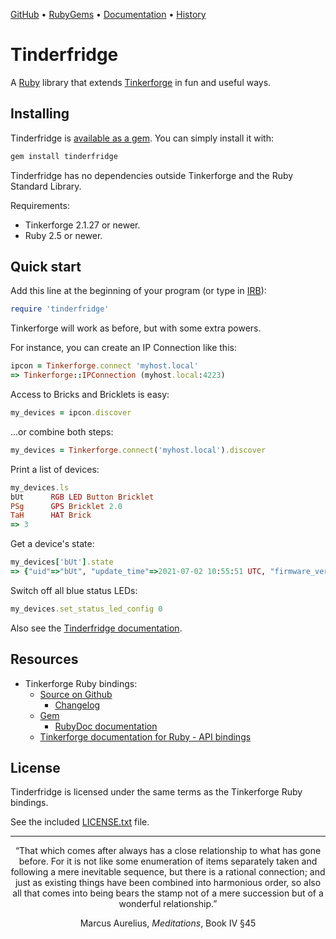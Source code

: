 [GitHub](https://github.com/lllisteu/tinderfridge) • [RubyGems](https://rubygems.org/gems/tinderfridge) • [Documentation](https://www.rubydoc.info/gems/tinderfridge) • [History](History.md)

# Tinderfridge

A [Ruby](https://www.ruby-lang.org/) library that extends [Tinkerforge](https://www.tinkerforge.com/) in fun and useful ways.

## Installing

Tinderfridge is [available as a gem](https://rubygems.org/gems/tinderfridge). You can simply install it with:

```bash
gem install tinderfridge
```

Tinderfridge has no dependencies outside Tinkerforge and the Ruby Standard Library.

Requirements:

* Tinkerforge 2.1.27 or newer.
* Ruby 2.5 or newer.

## Quick start

Add this line at the beginning of your program (or type in [IRB](https://ruby-doc.org/stdlib/libdoc/irb/rdoc/IRB.html)):

```ruby
require 'tinderfridge'
```

Tinkerforge will work as before, but with some extra powers.

For instance, you can create an IP Connection like this:

```ruby
ipcon = Tinkerforge.connect 'myhost.local'
=> Tinkerforge::IPConnection (myhost.local:4223)
```

Access to Bricks and Bricklets is easy:

```ruby
my_devices = ipcon.discover
```

...or combine both steps:

```ruby
my_devices = Tinkerforge.connect('myhost.local').discover
```

Print a list of devices:

```ruby
my_devices.ls
bUt      RGB LED Button Bricklet
PSg      GPS Bricklet 2.0
TaH      HAT Brick
=> 3
```

Get a device's state:

```ruby
my_devices['bUt'].state
=> {"uid"=>"bUt", "update_time"=>2021-07-02 10:55:51 UTC, "firmware_version"=>"2.0.2", "connected"=>{"uid"=>"TaH", "position"=>"d"}, "ipcon"=>{"host"=>"myhost.local", "port"=>4223}, "chip_temperature"=>27, "spitfp_error_count"=>[0, 1, 0, 0], "status_led_config"=>0, "color_rgb"=>[68, 9, 17], "color_calibration"=>[100, 100, 55], "pressed"=>false}
```

Switch off all blue status LEDs:

```ruby
my_devices.set_status_led_config 0
```

Also see the [Tinderfridge documentation](https://www.rubydoc.info/gems/tinderfridge).

## Resources

* Tinkerforge Ruby bindings:
    * [Source on Github](https://github.com/Tinkerforge/generators/tree/master/ruby)
        * [Changelog](https://github.com/Tinkerforge/generators/blob/master/ruby/changelog.txt)
    * [Gem](https://rubygems.org/gems/tinkerforge)
        * [RubyDoc documentation](https://www.rubydoc.info/gems/tinkerforge)
    * [Tinkerforge documentation for Ruby - API bindings](https://www.tinkerforge.com/en/doc/Software/API_Bindings_Ruby.html)

## License

Tinderfridge is licensed under the same terms as the Tinkerforge Ruby bindings.

See the included [LICENSE.txt](LICENSE.txt) file.

-----

<p align=center>
“That which comes after always has a close relationship to what has gone before. For it is not like some enumeration of items separately taken and following a mere inevitable sequence, but there is a rational connection; and just as existing things have been combined into harmonious order, so also all that comes into being bears the stamp not of a mere succession but of a wonderful relationship.”
</p>

<p align=center>
Marcus Aurelius, <i>Meditations</i>, Book IV §45
</p>
